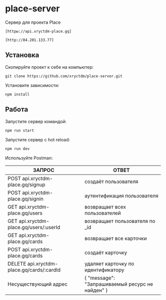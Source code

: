 # place-server

Сервер для проекта Place
```
[httpы://api.xryctdm-place.gq]
```
```
[http://84.201.133.77]
```

## Установка

Скопируйте проект к себе на компьютер:
```
git clone https://github.com/xryctdm/place-server.git
```
Установите зависимости:
```
npm install
```

## Работа

Запустите сервер командой:
```
npm run start
```
Запустите сервер с hot reload:
```
npm run dev
```

Используйте Postman:

| ЗАПРОС                                             | ОТВЕТ              |
| ---------------------------------------------------| ------------------ |
| POST api.xryctdm-place.gq/signup                         | создаёт пользователя    |
| POST api.xryctdm-place.gq/signin                         | аутентификация пользователя    |
| GET api.xryctdm-place.gq/users                           | возвращает всех пользователей    |
| GET api.xryctdm-place.gq/users/:userId                   | возвращает пользователя по _id    |
| GET api.xryctdm-place.gq/cards                           | возвращает все карточки |
| POST api.xryctdm-place.gq/cards                          | создаёт карточку |
| DELETE api.xryctdm-place.gq/cards/:cardId                | удаляет карточку по идентификатору |
| Несуществующий адрес                               | { "message": "Запрашиваемый ресурс не найден" }  |
